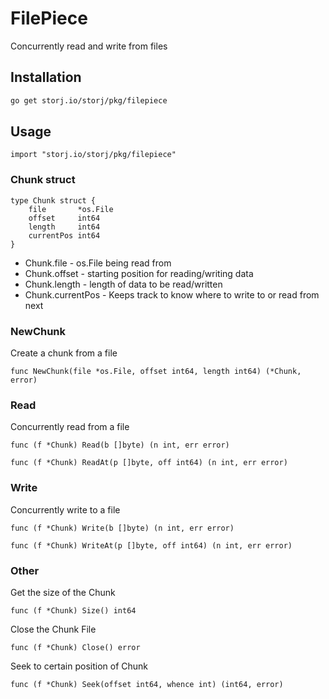 # FilePiece

Concurrently read and write from files

## Installation
```BASH
go get storj.io/storj/pkg/filepiece
```

## Usage
```Golang
import "storj.io/storj/pkg/filepiece"
```

### Chunk struct
```Golang
type Chunk struct {
	file       *os.File
	offset     int64
	length     int64
	currentPos int64
}
```
* Chunk.file - os.File being read from
* Chunk.offset - starting position for reading/writing data
* Chunk.length - length of data to be read/written
* Chunk.currentPos - Keeps track to know where to write to or read from next

### NewChunk
Create a chunk from a file
```Golang
func NewChunk(file *os.File, offset int64, length int64) (*Chunk, error)
```

### Read
Concurrently read from a file
```Golang
func (f *Chunk) Read(b []byte) (n int, err error)
```
```Golang
func (f *Chunk) ReadAt(p []byte, off int64) (n int, err error)
```

### Write
Concurrently write to a file
```Golang
func (f *Chunk) Write(b []byte) (n int, err error)
```
```Golang
func (f *Chunk) WriteAt(p []byte, off int64) (n int, err error)
```

### Other
Get the size of the Chunk
```Golang
func (f *Chunk) Size() int64
```

Close the Chunk File
```Golang
func (f *Chunk) Close() error
```

Seek to certain position of Chunk
```Golang
func (f *Chunk) Seek(offset int64, whence int) (int64, error)
```
